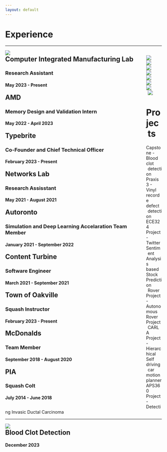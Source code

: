 ```yaml
---
layout: default
---
```

<style>
  details > summary { 
    cursor: pointer;
    list-style: none;
  }

  h2 {
    display: inline; 
  }
  
  .summary-chevron-up,
	.summary-chevron-down {
		pointer-events: none;
    position: absolute;
		background: #ffffff;
    right: 2em;
    z-index: 9;

		svg {
			display: block;
		}
	}

  .innerl {
    float: left;
    width: 90%;
    position: relative;
  }

  .innerr {
    float: left;
    width: 1%;
    position: relative;
  }

  .text {
    padding-top: 5em;
    display: block;
  }

  .on-top {
    z-index: 10;
  }

  
</style>

# Experience


---
<!-- CIMLAB -->
<div class="row">
  <div class="columnl">
    <a rel="noreferrer noopener" target="_blank" href="https://cimlab.mie.utoronto.ca/"><img src="/assets/img/uoft.png" 
    class="thumbnail"/></a>
  </div>
  <details class="columnr">
    <summary>
      <div class="innerl">
        <h2>Computer Integrated Manufacturing Lab</h2>
        <h3>Research Assistant</h3>
        <h4>May 2023 - Present</h4>
      </div>
      <div class="innerr">
        <div class="summary-chevron-up">
          <svg xmlns="http://www.w3.org/2000/svg" width="24" height="24" viewBox="0 0 24 24" fill="none" stroke="currentColor" stroke-width="2" stroke-linecap="round" stroke-linejoin="round" class="feather feather-chevron-down"><polyline points="6 9 12 15 18 9"></polyline></svg>
        </div>
      </div>
    </summary>
    <div class="innerr">
      <div class="summary-chevron-down on-top">
        <svg xmlns="http://www.w3.org/2000/svg" width="24" height="24" viewBox="0 0 24 24" fill="none" stroke="currentColor" stroke-width="2" stroke-linecap="round" stroke-linejoin="round" class="feather feather-chevron-up"><polyline points="18 15 12 9 6 15"></polyline></svg>
      </div>
    </div>
    <div class="text">
      <ul>
        <li>Working on a decentralized market-based task allocation algorithm to optimize trajectory planning
        for <b>heterogeneous Multi-Robot Systems</b> while leveraging a dynamic probabilistic lost person's model at Professor Beno Benhabib's Computer Integrated Manufacturing Lab (CIMLab).</li>
      </ul>
    </div>
  </details>
</div>

<!-- AMD -->
<div class="row">
  <div class="columnl">
    <a rel="noreferrer noopener" target="_blank" href="https://www.amd.com/en.html"><img src="/assets/img/amd.png" 
    class="thumbnail"/></a>
  </div>
  <details class="columnr">
    <summary>
      <div class="innerl">
        <h2>AMD</h2>
        <h3>Memory Design and Validation Intern</h3>
        <h4>May 2022 - April 2023</h4>
      </div>
      <div class="innerr">
        <div class="summary-chevron-up">
          <svg xmlns="http://www.w3.org/2000/svg" width="24" height="24" viewBox="0 0 24 24" fill="none" stroke="currentColor" stroke-width="2" stroke-linecap="round" stroke-linejoin="round" class="feather feather-chevron-down"><polyline points="6 9 12 15 18 9"></polyline></svg>
        </div>
      </div>
    </summary>
    <div class="innerr">
      <div class="summary-chevron-down on-top">
        <svg xmlns="http://www.w3.org/2000/svg" width="24" height="24" viewBox="0 0 24 24" fill="none" stroke="currentColor" stroke-width="2" stroke-linecap="round" stroke-linejoin="round" class="feather feather-chevron-up"><polyline points="18 15 12 9 6 15"></polyline></svg>
      </div>
    </div>
    <div class="text">
      <ul>
        <li>Setup and executed stressful memory tests and performed careful <b>GDDR6</b> chip tuning from multiple memory vendors based on a deep analysis of characterization results. </li>
        <li>Designed and Developed multiple memory, bandwidth and power measurement analysis tools that reduced processing time of key tasks by 40%-symbol and saved over 80+ hours every month. </li>
        <li>Conducted an internal study on GDDR6 memory devices using an oscilloscope, performing <b>Spread Spectrum</b> and <b>Jitter analysis</b>, which informed design considerations for <b>GDDR7</b>.</li>
        <li>Researched and developed a pipeline using <b>ResNet</b> for predicting passing phase and voltage regions for memory characterization.</li>
      </ul>
    </div>
  </details>
</div>


<!-- Typebrite -->
<div class="row">
  <div class="columnl">
    <a rel="noreferrer noopener" target="_blank" href="https://www.linkedin.com/company/89935434"><img src="/assets/img/TypeBriteBlank.png" 
    class="thumbnail"/></a>
  </div>
  <details class="columnr">
    <summary>
      <div class="innerl">
        <h2>Typebrite</h2>
        <h3>Co-Founder and Chief Technical Officer</h3>
        <h4>February 2023 - Present</h4>
      </div>
      <div class="innerr">
        <div class="summary-chevron-up">
          <svg xmlns="http://www.w3.org/2000/svg" width="24" height="24" viewBox="0 0 24 24" fill="none" stroke="currentColor" stroke-width="2" stroke-linecap="round" stroke-linejoin="round" class="feather feather-chevron-down"><polyline points="6 9 12 15 18 9"></polyline></svg>
        </div>
      </div>
    </summary>
    <div class="innerr">
      <div class="summary-chevron-down on-top">
        <svg xmlns="http://www.w3.org/2000/svg" width="24" height="24" viewBox="0 0 24 24" fill="none" stroke="currentColor" stroke-width="2" stroke-linecap="round" stroke-linejoin="round" class="feather feather-chevron-up"><polyline points="18 15 12 9 6 15"></polyline></svg>
      </div>
    </div>
    <div class="text">
      <ul>
        <li>Led multiple client engagements, successfully secured an enterprise client contract worth over <b>35,000 CAD</b> for API documentation & developer environment solutions tailored to enhance <b>developer workflows</b> & <b>client engagement</b>.</li>
        <li>Steered Typebrite to specialize in transforming raw APIs into engaging documentation using <b>Large Language Models</b> and git styled <b>developer workflows</b> and collaborative documentation generation.</li>
      </ul>
    </div>
  </details>
</div>

<!-- Networks Lab -->
<div class="row">
  <div class="columnl">
    <a rel="noreferrer noopener" target="_blank" href="https://www.comm.toronto.edu/~jorg/"><img src="/assets/img/uoft.png" 
    class="thumbnail"/></a>
  </div>
  <details class="columnr">
    <summary>
      <div class="innerl">
        <h2>Networks Lab</h2>
        <h3>Research Assisstant</h3>
        <h4>May 2021 - August 2021</h4>
      </div>
      <div class="innerr">
        <div class="summary-chevron-up">
          <svg xmlns="http://www.w3.org/2000/svg" width="24" height="24" viewBox="0 0 24 24" fill="none" stroke="currentColor" stroke-width="2" stroke-linecap="round" stroke-linejoin="round" class="feather feather-chevron-down"><polyline points="6 9 12 15 18 9"></polyline></svg>
        </div>
      </div>
    </summary>
    <div class="innerr">
      <div class="summary-chevron-down on-top">
        <svg xmlns="http://www.w3.org/2000/svg" width="24" height="24" viewBox="0 0 24 24" fill="none" stroke="currentColor" stroke-width="2" stroke-linecap="round" stroke-linejoin="round" class="feather feather-chevron-up"><polyline points="18 15 12 9 6 15"></polyline></svg>
      </div>
    </div>
    <div class="text">
      <ul>
        <li>Received a <b>2021 NSERC award</b> for Summer Research at Prof Jorg Liebeherr's Networks Lab.</li>
        <li>Designed, built and tested a power-saving circuit that was designed to allow for <b>6-12 months</b> of Long Range communication with no more than <b>2 AA batteries</b>.</li>
        <li>Contributed to the development and testing of a <b>Multi-Hop self organizing LoRa 32u4</b> network for surveying and collecting waterfall data across a village in Mexico to help design and install rain water collection systems.</li>
        <li>Designed and built outdoor electronic circuit enclosures in compliance with <b>IP65 waterproof rating</b>. Prepared detailed enclosure and circuit design documents for replicability and to be implemented in Mexico.</li>
      </ul>
    </div>
  </details>
</div>

<!-- Autoronto -->
<div class="row">
  <div class="columnl">
    <a rel="noreferrer noopener" target="_blank" href="https://www.autodrive.utoronto.ca/"><img src="/assets/img/autoronto.png" 
    class="thumbnail"/></a>
  </div>
  <details class="columnr">
    <summary>
      <div class="innerl">
        <h2>Autoronto</h2>
        <h3>Simulation and Deep Learning Accelaration Team Member</h3>
        <h4>January 2021 - September 2022</h4>
      </div>
      <div class="innerr">
        <div class="summary-chevron-up">
          <svg xmlns="http://www.w3.org/2000/svg" width="24" height="24" viewBox="0 0 24 24" fill="none" stroke="currentColor" stroke-width="2" stroke-linecap="round" stroke-linejoin="round" class="feather feather-chevron-down"><polyline points="6 9 12 15 18 9"></polyline></svg>
        </div>
      </div>
    </summary>
    <div class="innerr">
      <div class="summary-chevron-down on-top">
        <svg xmlns="http://www.w3.org/2000/svg" width="24" height="24" viewBox="0 0 24 24" fill="none" stroke="currentColor" stroke-width="2" stroke-linecap="round" stroke-linejoin="round" class="feather feather-chevron-up"><polyline points="18 15 12 9 6 15"></polyline></svg>
      </div>
    </div>
    <div class="text">
      <ul>
        <li>Developed a noise modelling technique for the car’s camera by building a custom <b>Generative Adversarial Network (GAN)</b> to accurately map from noisy images to clean images via a <b>Denoising Convolutional Neural Network (DnCNN)</b></li>
        <li>Implemented a data serialization technique to leverage hardware Accelarated Inference.</li>
        <li>Maintained testing track map in <b>OpenStreetMap</b> using JOSM and was one of the leaders for leading to generate and label custom Object Detection datasets</li>
        <li>1st Place Winner of 2022 SAE Autodrive Challenge II</li>
      </ul>
    </div>
  </details>
</div>

<!-- Content Turbine -->
<div class="row">
  <div class="columnl">
    <a rel="noreferrer noopener" target="_blank" href="https://www.contentturbine.com/"><img src="/assets/img/contentTurbine.png" 
    class="thumbnail"/></a>
  </div>
  <details class="columnr">
    <summary>
      <div class="innerl">
        <h2>Content Turbine</h2>
        <h3>Software Engineer</h3>
        <h4>March 2021 - September 2021</h4>
      </div>
      <div class="innerr">
        <div class="summary-chevron-up">
          <svg xmlns="http://www.w3.org/2000/svg" width="24" height="24" viewBox="0 0 24 24" fill="none" stroke="currentColor" stroke-width="2" stroke-linecap="round" stroke-linejoin="round" class="feather feather-chevron-down"><polyline points="6 9 12 15 18 9"></polyline></svg>
        </div>
      </div>
    </summary>
    <div class="innerr">
      <div class="summary-chevron-down on-top">
        <svg xmlns="http://www.w3.org/2000/svg" width="24" height="24" viewBox="0 0 24 24" fill="none" stroke="currentColor" stroke-width="2" stroke-linecap="round" stroke-linejoin="round" class="feather feather-chevron-up"><polyline points="18 15 12 9 6 15"></polyline></svg>
      </div>
    </div>
    <div class="text">
      <ul>
        <li>Synthesized an ETL (Extract, Transform, Load) framework across several database platforms such as <b>MySQL, PostgreSQL, Snowflake and BigQuery</b>.</li>
        <li>Implemented <b>GraphQL</b>, reducing frontend data over-fetching and improving application performance by enabling precise data retrieval, leading to a more responsive user experience.</li>
        <li>Contributed to database management tasks, including schema design, optimization, and maintenance, ensuring data integrity and efficient querying for analytics purposes.</li>
      </ul>
    </div>
  </details>
</div>

<!-- Town Of Oakville -->
<div class="row">
  <div class="columnl">
    <a rel="noreferrer noopener" target="_blank" href="https://www.oakville.ca/"><img src="/assets/img/OakvilleWhite.png" 
    class="thumbnail"/></a>
  </div>
  <details class="columnr">
    <summary>
      <div class="innerl">
        <h2>Town of Oakville</h2>
        <h3>Squash Instructor</h3>
        <h4>February 2023 - Present</h4>
      </div>
      <div class="innerr">
        <div class="summary-chevron-up">
          <svg xmlns="http://www.w3.org/2000/svg" width="24" height="24" viewBox="0 0 24 24" fill="none" stroke="currentColor" stroke-width="2" stroke-linecap="round" stroke-linejoin="round" class="feather feather-chevron-down"><polyline points="6 9 12 15 18 9"></polyline></svg>
        </div>
      </div>
    </summary>
    <div class="innerr">
      <div class="summary-chevron-down on-top">
        <svg xmlns="http://www.w3.org/2000/svg" width="24" height="24" viewBox="0 0 24 24" fill="none" stroke="currentColor" stroke-width="2" stroke-linecap="round" stroke-linejoin="round" class="feather feather-chevron-up"><polyline points="18 15 12 9 6 15"></polyline></svg>
      </div>
    </div>
    <div class="text">
      <ul>
        <li>Designed and implemented structured training programs for group sessions, incorporating skill progression, fitness components, and strategic gameplay.</li>
        <li>Successfully managed groups with varying skill levels, implementing differentiated instruction to address individual needs, enabling a rewarding learning experience for players of all levels.</li>
      </ul>
    </div>
  </details>
</div>

<!-- McDonalds -->
<div class="row">
  <div class="columnl">
    <a rel="noreferrer noopener" target="_blank" href="https://www.mcdonalds.com/ca/en-ca.html"><img src="/assets/img/McDonalds.png" 
    class="thumbnail"/></a>
  </div>
  <details class="columnr">
    <summary>
      <div class="innerl">
        <h2>McDonalds</h2>
        <h3>Team Member</h3>
        <h4>September 2018 - August 2020</h4>
      </div>
      <div class="innerr">
        <div class="summary-chevron-up">
          <svg xmlns="http://www.w3.org/2000/svg" width="24" height="24" viewBox="0 0 24 24" fill="none" stroke="currentColor" stroke-width="2" stroke-linecap="round" stroke-linejoin="round" class="feather feather-chevron-down"><polyline points="6 9 12 15 18 9"></polyline></svg>
        </div>
      </div>
    </summary>
    <div class="innerr">
      <div class="summary-chevron-down on-top">
        <svg xmlns="http://www.w3.org/2000/svg" width="24" height="24" viewBox="0 0 24 24" fill="none" stroke="currentColor" stroke-width="2" stroke-linecap="round" stroke-linejoin="round" class="feather feather-chevron-up"><polyline points="18 15 12 9 6 15"></polyline></svg>
      </div>
    </div>
    <div class="text">
      <ul>
        <li>Executed various kitchen tasks, including food preparation, cooking, and assembly, ensuring timely and accurate order fulfillment while maintaining high standards of food safety.</li>
      </ul>
    </div>
  </details>
</div>

<!-- PIA -->
<div class="row">
  <div class="columnl">
    <a rel="noreferrer noopener" target="_blank" href="https://www.piac.com.pk/"><img src="/assets/img/PIA.png" 
    class="thumbnail"/></a>
  </div>
  <details class="columnr">
    <summary>
      <div class="innerl">
        <h2>PIA</h2>
        <h3>Squash Colt</h3>
        <h4>July 2014 - June 2018</h4>
      </div>
      <div class="innerr">
        <div class="summary-chevron-up">
          <svg xmlns="http://www.w3.org/2000/svg" width="24" height="24" viewBox="0 0 24 24" fill="none" stroke="currentColor" stroke-width="2" stroke-linecap="round" stroke-linejoin="round" class="feather feather-chevron-down"><polyline points="6 9 12 15 18 9"></polyline></svg>
        </div>
      </div>
    </summary>
    <div class="innerr">
      <div class="summary-chevron-down on-top">
        <svg xmlns="http://www.w3.org/2000/svg" width="24" height="24" viewBox="0 0 24 24" fill="none" stroke="currentColor" stroke-width="2" stroke-linecap="round" stroke-linejoin="round" class="feather feather-chevron-up"><polyline points="18 15 12 9 6 15"></polyline></svg>
      </div>
    </div>
    <div class="text">
      <ul>
        <li>Achieved notable success by reading the <b>#8</b> rank in Pakistan in the <b>BU15</b> category as a competitive squash player.</li>
      </ul>
    </div>
  </details>
</div>

# Projects

Capstone - Blood clot detection
Praxis 3 - Vinyl recorde defect detection
ECE324 Project - Twitter Sentiment Analysis based Stock Prediction
Rover Project - Autonomous Rover Project
CARLA Project - Hierarchical Self driving car motion planner
APS360 Project - Detecting Invasic Ductal Carcinoma

---

<!-- Blood Clot Detection -->
<div class="row">
  <div class="columnl">
    <a rel="noreferrer noopener" target="_blank" href="/AMI_BloodClotDetection/Final_Presentation.pdf"><img src="/assets/img/BrainBlankAMI.png" 
    class="thumbnail"/></a>
  </div>
  <details class="columnr">
    <summary>
      <div class="innerl">
        <h2>Blood Clot Detection</h2>
        <!-- <h3>Squash Colt</h3> -->
        <h4>December 2023</h4>
      </div>
      <div class="innerr">
        <div class="summary-chevron-up">
          <svg xmlns="http://www.w3.org/2000/svg" width="24" height="24" viewBox="0 0 24 24" fill="none" stroke="currentColor" stroke-width="2" stroke-linecap="round" stroke-linejoin="round" class="feather feather-chevron-down"><polyline points="6 9 12 15 18 9"></polyline></svg>
        </div>
      </div>
    </summary>
    <div class="innerr">
      <div class="summary-chevron-down on-top">
        <svg xmlns="http://www.w3.org/2000/svg" width="24" height="24" viewBox="0 0 24 24" fill="none" stroke="currentColor" stroke-width="2" stroke-linecap="round" stroke-linejoin="round" class="feather feather-chevron-up"><polyline points="18 15 12 9 6 15"></polyline></svg>
      </div>
    </div>
    <div class="text">
      <ul>
        <li>Achieved notable success by reading the <b>#8</b> rank in Pakistan in the <b>BU15</b> category as a competitive squash player.</li>
        <li><a rel="noreferrer noopener" target="_blank" href="/AMI_BloodClotDetection/Final_Presentation.pdf"><b>View Project</b></a></li>
      </ul>
    </div>
  </details>
</div>

